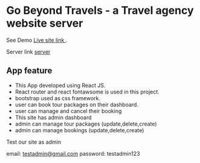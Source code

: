 # Go Beyond Travels - a Travel agency website server

See Demo [Live site link ](https://tourism-or-delivery-webs-71b76.web.app/).

Server link [server](https://blooming-inlet-82006.herokuapp.com/)

## App feature

- This App developed using React JS.
- React router and react fontawsome is used in this project.
- bootstrap used as css framework.
- user can book tour packages on their dashboard.
- user can manage and cancel their booking
- This site has admin dashboard
- admin can manage tour packages (update,delete,create)
- admin can manage bookings (update,delete,create)

Test our site as admin

email: testadmin@gmail.com
password: testadmin123
